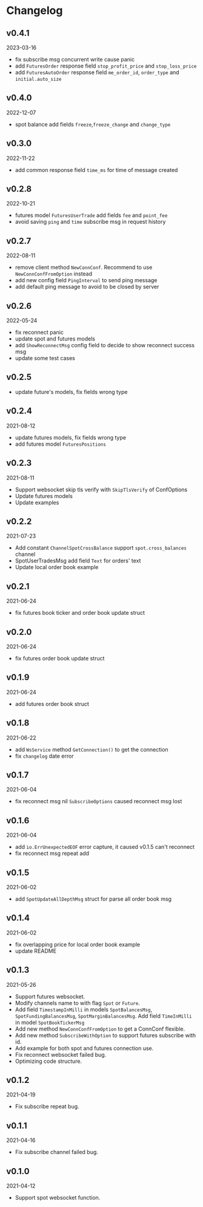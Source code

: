 # Changelog

## v0.4.1

2023-03-16

- fix subscribe msg concurrent write cause panic
- add `FuturesOrder` response field `stop_profit_price` and `stop_loss_price`
- add `FuturesAutoOrder` response field `me_order_id`, `order_type` and `initial.auto_size`

## v0.4.0

2022-12-07

- spot balance add fields `freeze`,`freeze_change` and `change_type`

## v0.3.0

2022-11-22

- add common response field `time_ms` for time of message created

## v0.2.8

2022-10-21

- futures model `FuturesUserTrade` add fields `fee` and `point_fee`
- avoid saving `ping` and `time` subscribe msg in request history

## v0.2.7

2022-08-11

- remove client method `NewConnConf`. Recommend to use `NewConnConfFromOption` instead
- add new config field `PingInterval` to send ping message
- add default ping message to avoid to be closed by server

## v0.2.6

2022-05-24

- fix reconnect panic
- update spot and futures models
- add `ShowReconnectMsg` config field to decide to show reconnect success msg
- update some test cases

## v0.2.5

- update future's models, fix fields wrong type

## v0.2.4

2021-08-12

- update futures models, fix fields wrong type
- add futures model `FuturesPositions`

## v0.2.3

2021-08-11

- Support websocket skip tls verify with `SkipTlsVerify` of ConfOptions
- Update futures models
- Update examples

## v0.2.2

2021-07-23

- Add constant `ChannelSpotCrossBalance` support `spot.cross_balances` channel
- SpotUserTradesMsg add field `Text` for orders' text
- Update local order book example

## v0.2.1

2021-06-24

- fix futures book ticker and order book update struct

## v0.2.0

2021-06-24

- fix futures order book update struct

## v0.1.9

2021-06-24

- add futures order book struct

## v0.1.8

2021-06-22

- add `WsService` method `GetConnection()` to get the connection
- fix `changelog` date error

## v0.1.7

2021-06-04

- fix reconnect msg nil `SubscribeOptions` caused reconnect msg lost

## v0.1.6

2021-06-04

- add `io.ErrUnexpectedEOF` error capture, it caused v0.1.5 can't reconnect
- fix reconnect msg repeat add

## v0.1.5

2021-06-02

- add `SpotUpdateAllDepthMsg` struct for parse all order book msg

## v0.1.4

2021-06-02

- fix overlapping price for local order book example
- update README

## v0.1.3

2021-05-26

- Support futures websocket.
- Modify channels name to with flag `Spot` or `Future`.
- Add field `TimestampInMilli`  in models `SpotBalancesMsg`, `SpotFundingBalancesMsg`, `SpotMarginBalancesMsg`. Add
  field `TimeInMilli` in model `SpotBookTickerMsg`
- Add new method `NewConnConfFromOption` to get a ConnConf flexible.
- Add new method `SubscribeWithOption` to support futures subscribe with id.
- Add example for both spot and futures connection use.
- Fix reconnect websocket failed bug.
- Optimizing code structure.

## v0.1.2

2021-04-19

- Fix subscribe repeat bug.

## v0.1.1

2021-04-16

- Fix subscribe channel failed bug.

## v0.1.0

2021-04-12

- Support spot websocket function.